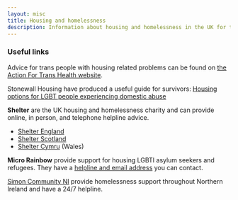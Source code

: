 ```yaml
---
layout: misc
title: Housing and homelessness
description: Information about housing and homelessness in the UK for trans, nonbinary, and gender non-conforming people
---
```


### Useful links

Advice for trans people with housing related problems can be found on [the Action For Trans Health website](https://actionfortranshealth.org.uk/resources/for-trans-people/housing/).

Stonewall Housing have produced a useful guide for survivors: [Housing options for LGBT people experiencing domestic abuse](http://www.equation.org.uk/wp-content/uploads/2012/12/Housing-Options-for-LGBT-People-Experiencing-Domestic-Abuse.pdf)

**Shelter** are the UK housing and homelessness charity and can provide online, in person, and telephone helpline advice.

- [Shelter England](http://england.shelter.org.uk/get_advice)
- [Shelter Scotland](http://scotland.shelter.org.uk/get_advice)
- [Shelter Cymru](http://www.sheltercymru.org.uk/get-advice/) (Wales)

**Micro Rainbow** provide support for housing LGBTI asylum seekers and refugees. They have a [helpline and email address](https://microrainbow.org/contact-us/) you can contact. 

[Simon Community NI](http://simoncommunity.org/) provide homelessness support throughout Northern Ireland and have a 24/7 helpline.
